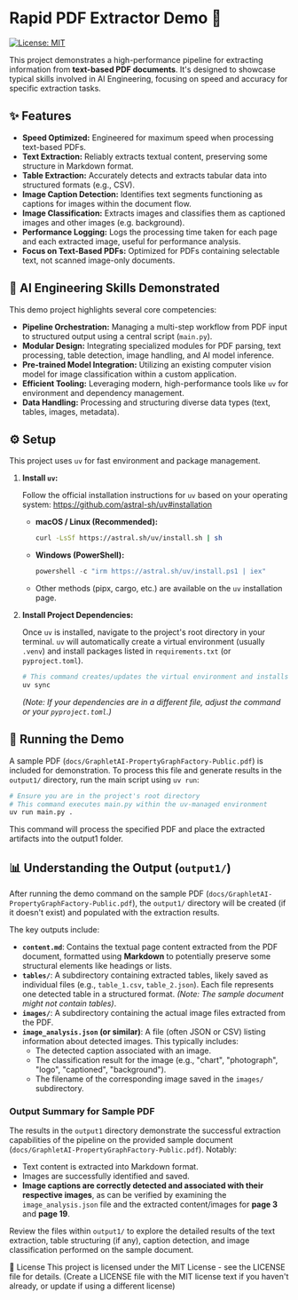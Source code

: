 # Rapid PDF Extractor Demo 🚀

[![License: MIT](https://img.shields.io/badge/License-MIT-yellow.svg)](https://opensource.org/licenses/MIT) <!-- Optional: Replace MIT with your license -->

This project demonstrates a high-performance pipeline for extracting information from **text-based PDF documents**. It's designed to showcase typical skills involved in AI Engineering, focusing on speed and accuracy for specific extraction tasks.

## ✨ Features

*   **Speed Optimized:** Engineered for maximum speed when processing text-based PDFs.
*   **Text Extraction:** Reliably extracts textual content, preserving some structure in Markdown format.
*   **Table Extraction:** Accurately detects and extracts tabular data into structured formats (e.g., CSV).
*   **Image Caption Detection:** Identifies text segments functioning as captions for images within the document flow.
*   **Image Classification:** Extracts images and classifies them as captioned images and other images (e.g. background).
*   **Performance Logging:** Logs the processing time taken for each page and each extracted image, useful for performance analysis.
*   **Focus on Text-Based PDFs:** Optimized for PDFs containing selectable text, not scanned image-only documents.

## 🧠 AI Engineering Skills Demonstrated

This demo project highlights several core competencies:

*   **Pipeline Orchestration:** Managing a multi-step workflow from PDF input to structured output using a central script (`main.py`).
*   **Modular Design:** Integrating specialized modules for PDF parsing, text processing, table detection, image handling, and AI model inference.
*   **Pre-trained Model Integration:** Utilizing an existing computer vision model for image classification within a custom application.
*   **Efficient Tooling:** Leveraging modern, high-performance tools like `uv` for environment and dependency management.
*   **Data Handling:** Processing and structuring diverse data types (text, tables, images, metadata).

## ⚙️ Setup

This project uses `uv` for fast environment and package management.

1.  **Install `uv`:**

    Follow the official installation instructions for `uv` based on your operating system: https://github.com/astral-sh/uv#installation

    *   **macOS / Linux (Recommended):**
        ```bash
        curl -LsSf https://astral.sh/uv/install.sh | sh
        ```
    *   **Windows (PowerShell):**
        ```powershell
        powershell -c "irm https://astral.sh/uv/install.ps1 | iex"
        ```
    *   Other methods (pipx, cargo, etc.) are available on the `uv` installation page.

2.  **Install Project Dependencies:**

    Once `uv` is installed, navigate to the project's root directory in your terminal. `uv` will automatically create a virtual environment (usually `.venv`) and install packages listed in `requirements.txt` (or `pyproject.toml`).

    ```bash
    # This command creates/updates the virtual environment and installs packages
    uv sync
    ```
    *(Note: If your dependencies are in a different file, adjust the command or your `pyproject.toml`.)*

## 🚀 Running the Demo

A sample PDF (`docs/GraphletAI-PropertyGraphFactory-Public.pdf`) is included for demonstration. To process this file and generate results in the `output1/` directory, run the main script using `uv run`:

```bash
# Ensure you are in the project's root directory
# This command executes main.py within the uv-managed environment
uv run main.py .
```
This command will process the specified PDF and place the extracted artifacts into the output1 folder.

## 📊 Understanding the Output (`output1/`)

After running the demo command on the sample PDF (`docs/GraphletAI-PropertyGraphFactory-Public.pdf`), the `output1/` directory will be created (if it doesn't exist) and populated with the extraction results.

The key outputs include:

*   **`content.md`**: Contains the textual page content extracted from the PDF document, formatted using **Markdown** to potentially preserve some structural elements like headings or lists.
*   **`tables/`**: A subdirectory containing extracted tables, likely saved as individual files (e.g., `table_1.csv`, `table_2.json`). Each file represents one detected table in a structured format. *(Note: The sample document might not contain tables)*.
*   **`images/`**: A subdirectory containing the actual image files extracted from the PDF.
*   **`image_analysis.json` (or similar)**: A file (often JSON or CSV) listing information about detected images. This typically includes:
    *   The detected caption associated with an image.
    *   The classification result for the image (e.g., "chart", "photograph", "logo", "captioned", "background").
    *   The filename of the corresponding image saved in the `images/` subdirectory.

### Output Summary for Sample PDF

The results in the `output1` directory demonstrate the successful extraction capabilities of the pipeline on the provided sample document (`docs/GraphletAI-PropertyGraphFactory-Public.pdf`). Notably:

*   Text content is extracted into Markdown format.
*   Images are successfully identified and saved.
*   **Image captions are correctly detected and associated with their respective images**, as can be verified by examining the `image_analysis.json` file and the extracted content/images for **page 3** and **page 19**.

Review the files within `output1/` to explore the detailed results of the text extraction, table structuring (if any), caption detection, and image classification performed on the sample document.


📄 License
This project is licensed under the MIT License - see the LICENSE file for details. (Create a LICENSE file with the MIT license text if you haven't already, or update if using a different license)